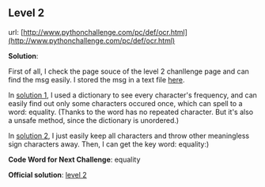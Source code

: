 ## Level 2

url: [http://www.pythonchallenge.com/pc/def/ocr.html](http://www.pythonchallenge.com/pc/def/ocr.html)

**Solution**:

First of all, I check the page souce of the level 2 chanllenge page and can find the msg easily. I stored the msg in a text file [here](https://github.com/liuyubobobo/Python-Challenge/blob/master/level-02/msg.txt).

In [solution 1](https://github.com/liuyubobobo/Python-Challenge/blob/master/level-02/02_1.py), I used a dictionary to see every character's frequency, and can easily find out only some characters occured once, which can spell to a word: equality. (Thanks to the word has no repeated character. But it's also a unsafe method, since the dictionary is unordered.)

In [solution 2](https://github.com/liuyubobobo/Python-Challenge/blob/master/level-02/02_2.py), I just easily keep all characters and throw other meaningless sign characters away. Then, I can get the key word: equality:)

**Code Word for Next Challenge**: equality

**Official solution**: [level 2](http://wiki.pythonchallenge.com/index.php?title=Level2:Main_Page)